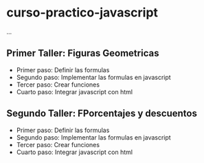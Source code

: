 # curso-practico-javascript

...

## Primer Taller: Figuras Geometricas

- Primer paso: Definir las formulas
- Segundo paso: Implementar las formulas en javascript
- Tercer paso: Crear funciones
- Cuarto paso: Integrar javascript con html

## Segundo Taller: FPorcentajes y descuentos

- Primer paso: Definir las formulas
- Segundo paso: Implementar las formulas en javascript
- Tercer paso: Crear funciones
- Cuarto paso: Integrar javascript con html
